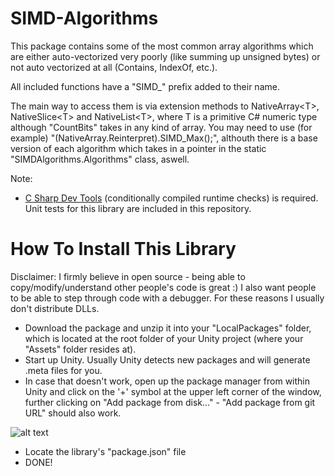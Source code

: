 # SIMD-Algorithms

This package contains some of the most common array algorithms which are either auto-vectorized very poorly (like summing up unsigned bytes) or not auto vectorized at all (Contains, IndexOf, etc.).

All included functions have a "SIMD_" prefix added to their name.

The main way to access them is via extension methods to NativeArray\<T>, NativeSlice\<T> and NativeList\<T>, where T is a primitive C# numeric type although "CountBits" takes in any kind of array. You may need to use (for example) "(NativeArray<Health>.Reinterpret<byte>).SIMD_Max();", althouth there is a base version of each algorithm which takes in a pointer in the static "SIMDAlgorithms.Algorithms" class, aswell.

Note: 
- [C Sharp Dev Tools](https://github.com/MrUnbelievable92/C-Sharp-Dev-Tools) (conditionally compiled runtime checks) is required. Unit tests for this library are included in this repository.

# How To Install This Library

Disclaimer: I firmly believe in open source - being able to copy/modify/understand other people's code is great :)
I also want people to be able to step through code with a debugger.
For these reasons I usually don't distribute DLLs.

- Download the package and unzip it into your "LocalPackages" folder, which is located at the root folder of your Unity project (where your "Assets" folder resides at).
- Start up Unity. Usually Unity detects new packages and will generate .meta files for you.
- In case that doesn't work, open up the package manager from within Unity and click on the '+' symbol at the upper left corner of the window, further clicking on "Add package from disk..." - "Add package from git URL" should also work.

![alt text](https://i.imgur.com/QcqF96e.png)

- Locate the library's "package.json" file
- DONE! 
